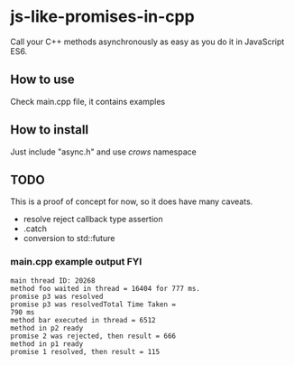 # js-like-promises-in-cpp
 Call your C++ methods asynchronously as easy as you do it in JavaScript ES6.

## How to use
Check main.cpp file, it contains examples

## How to install
Just include "async.h" and use *crows* namespace

## TODO

This is a proof of concept for now, so it does have many caveats.

* resolve reject callback type assertion
* .catch
* conversion to std::future

### main.cpp example output FYI

```
main thread ID: 20268
method foo waited in thread = 16404 for 777 ms.
promise p3 was resolved
promise p3 was resolvedTotal Time Taken =
790 ms
method bar executed in thread = 6512
method in p2 ready
promise 2 was rejected, then result = 666
method in p1 ready
promise 1 resolved, then result = 115
```